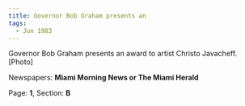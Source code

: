 ```yaml
---  
title: Governor Bob Graham presents an  
tags:  
  - Jun 1983  
---  
```

  
Governor Bob Graham presents an award to artist Christo Javacheff. [Photo]  
  
Newspapers: **Miami Morning News or The Miami Herald**  
  
Page: **1**, Section: **B** 
